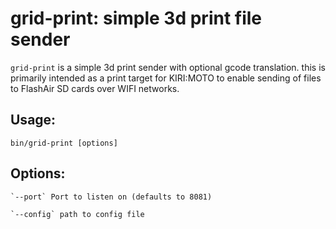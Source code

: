# grid-print: simple 3d print file sender

`grid-print` is a simple 3d print sender with optional gcode
translation. this is primarily intended as a print target for
KIRI:MOTO to enable sending of files to FlashAir SD cards over
WIFI networks.

## Usage:

    bin/grid-print [options]

## Options:

    `--port` Port to listen on (defaults to 8081)

    `--config` path to config file
